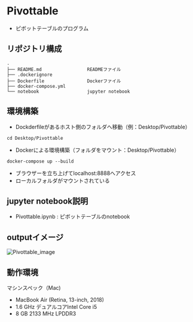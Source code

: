 # Pivottable
* ピボットテーブルのプログラム

## リポジトリ構成
```
.
├── README.md                 READMEファイル
├── .dockerignore        
├── Dockerfile                Dockerファイル
├── docker-compose.yml
└── notebook                  jupyter notebook
```

## 環境構築

* Dockderfileがあるホスト側のフォルダへ移動（例：Desktop/Pivottable）
```
cd Desktop/Pivottable
```

* Dockerによる環境構築（フォルダをマウント：Desktop/Pivottable）
```
docker-compose up --build
```

* ブラウザーを立ち上げてlocalhost:8888へアクセス
* ローカルフォルダがマウントされている

## jupyter notebook説明
* Pivottable.ipynb : ピボットテーブルのnotebook

## outputイメージ
![Pivottable_image](https://user-images.githubusercontent.com/66448467/105350155-0cec5d00-5c2e-11eb-96a5-21a74dedcbf7.png)

## 動作環境
マシンスペック（Mac)
- MacBook Air (Retina, 13-inch, 2018)
- 1.6 GHz デュアルコアIntel Core i5
- 8 GB 2133 MHz LPDDR3
